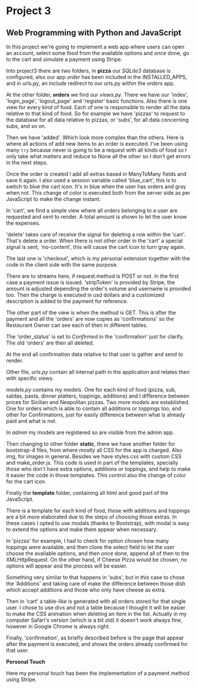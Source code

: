 # Project 3

## Web Programming with Python and JavaScript

In this project we're going to implement a web app where users can open an account, select some food from the available options and once done, go to the cart and simulate a payment using Stripe.

Into project3 there are two folders, in **pizza** our *SQLite3* database is configured, also our app *order* has been included in the INSTALLED_APPS, and in urls.py, an *include* redirect to our urls.py within the *orders* app.

At the other folder, **orders** we find our *views.py*. There we have our 'index', 'login_page', 'logout_page' and 'register' basic functions.
Also there is one view for every kind of food. Each of one is responsible to render all the data relative to that kind of food. So for example we have 'pizzas' to request to the database for all data relative to pizzas, or 'subs', for all data concerning subs, and so on.

Then we have 'added'. Which look more complex than the others. Here is where all actions of add new items to an order is executed. I've been using many `try`  because never is going to be a request with all kinds of food so I only take what matters and reduce to None all the other so I don't get errors in the next steps.

Once the order is created I add all extras based in ManyToMany fields and save it again. I also used a session variable called 'blue_cart', this is to switch to blue the cart icon. It's in blue when the user has orders and gray when not. This change of color is executed both from the server side as per JavaScript to make the change instant.

In 'cart', we find a simple view where all orders belonging to a user are requested and sent to render. A total amount is shown to let the user know the expenses.

'delete' takes care of receive the signal for deleting a row within the 'cart'. That's delete a order. When there is not other order in the 'cart' a special signal is sent, 'no-content', this will cause the cart icon to turn gray again.

The last one is 'checkout', which is my personal extension together with the code in the client side with the same purpose.

There are to streams here, if request.method is POST or not. In the first case a payment issue is issued. 'stripToken' is provided by Stripe, the amount is adjusted depending the order's volume and username is provided too. Then the charge is executed in usd dollars and a customized description is added to the payment for reference.

The other part of the view is when the method is GET. This is after the payment and all the 'orders' are now copies as 'confirmations' so the Restaurant Owner can see each of then in different tables.

The 'order_status' is set to *Confirmed* in the 'confirmation' just for clarify. The old 'orders'  are then all deleted.

At the end all confirmation data relative to that user is gather and send to render.

Other file, *urls.py* contain all internal path in the application and relates then with specific views.

*models.py* contains my models. One for each kind of food (pizza, sub, saldas, pasta, dinner platters, toppings, additions) and I difference between prices for Sicilian and Neapolitan pizzas. Two more models are established. One for orders which is able to contain all additions or toppings too, and other for Confirmations, just for easily difference between what is already paid and what is not.

In *admin* my models are registered so are visible from the admin app.

Then changing to other folder **static**, there we have another folder for bootstrap-4 files, from where mostly all CSS for the app is charged. Also img, for images in general.
Besides we have styles.css with custom CSS and make_order.js. This code is used in part of the templates, specially those who don't have extra options, additions or toppings, and help to make it easier the code in those templates. This control also the change of color for the cart icon.

Finally the **template** folder, containing all html and good part of the JavaScript.

There is a template for each kind of food, those with additions and toppings are a bit more elaborated due to the steps of choosing those extras. In these cases I opted to use modals (thanks to Bootstrap), with modal is easy to extend the options and make them appear when necessary.

In 'pizzas' for example, I had to check for option chosen how many toppings were available, and then clone the select field to let the user choose the available options, and then once done, append all of then to the XMLHttpRequest. On the other hand, if Cheese Pizza would be chosen, no options will appear and the process will be easier.

Something very similar to that happens in 'subs', but in this case to chose the 'Additions' and taking care of make the difference between those dish which accept additions and those who only have cheese as extra.

Then in 'cart' a table-like is generated with all orders stored for that single user. I chose to use divs and not a table because I thought it will be easier to make the CSS animation when deleting an item in the list. Actually in my computer Safari's version (which is a bit old) it doesn't work always fine, however in Google Chrome is always right.

Finally, 'confirmation', as briefly described before is the page that appear after the payment is executed, and shows the orders already confirmed for that user.

**Personal Touch**

Here my personal touch has been the implementation of a payment method using Stripe. 
